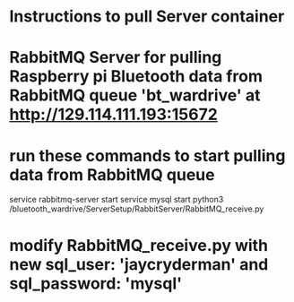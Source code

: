 # Instructions to pull Server container
# RabbitMQ Server for pulling Raspberry pi Bluetooth data from RabbitMQ queue 'bt_wardrive' at http://129.114.111.193:15672

# run these commands to start pulling data from RabbitMQ queue
service rabbitmq-server start
service mysql start
python3 /bluetooth_wardrive/ServerSetup/RabbitServer/RabbitMQ_receive.py

# modify RabbitMQ_receive.py with new sql_user: 'jaycryderman' and sql_password:  'mysql'
